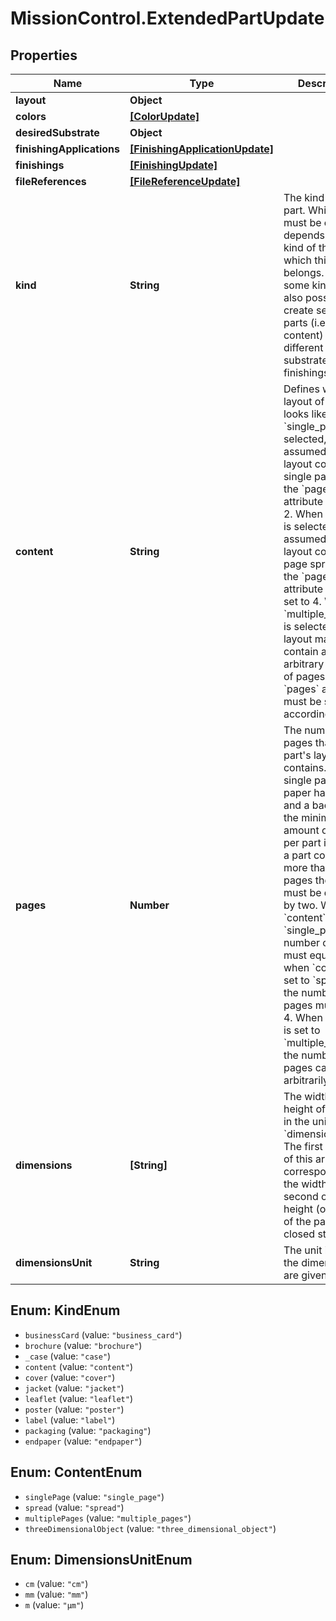 # MissionControl.ExtendedPartUpdate

## Properties
Name | Type | Description | Notes
------------ | ------------- | ------------- | -------------
**layout** | **Object** |  | [optional] 
**colors** | [**[ColorUpdate]**](ColorUpdate.md) |  | [optional] 
**desiredSubstrate** | **Object** |  | [optional] 
**finishingApplications** | [**[FinishingApplicationUpdate]**](FinishingApplicationUpdate.md) |  | [optional] 
**finishings** | [**[FinishingUpdate]**](FinishingUpdate.md) |  | [optional] 
**fileReferences** | [**[FileReferenceUpdate]**](FileReferenceUpdate.md) |  | [optional] 
**kind** | **String** | The kind of the part. Which parts must be created depends on the kind of the job to which this part belongs. For some kinds it is also possible to create several parts (i.e. content) with different colours, substrates and finishings. | [optional] 
**content** | **String** | Defines what the layout of this part looks like. When &#x60;single_page&#x60; is selected, it is assumed that the layout contains a single page and the &#x60;pages&#x60; attribute must be 2. When &#x60;spread&#x60; is selected, it is assumed that the layout contains a page spread, thus the &#x60;pages&#x60; attribute must be set to 4. When &#x60;multiple_pages&#x60; is selected, the layout may contain an arbitrary number of pages and the &#x60;pages&#x60; attribute must be set accordingly. | [optional] 
**pages** | **Number** | The number of pages that this part&#x27;s layout contains. Since a single page of paper has a front and a back side, the minimal amount of pages per part is two. If a part contains more than 2 pages the amount must be divisible by two. When &#x60;content&#x60; is set to &#x60;single_page&#x60; the number of pages must equal 2, when &#x60;content&#x60; is set to &#x60;spread&#x60; the number of pages must equal 4. When &#x27;content&#x27; is set to &#x60;multiple_pages&#x60; the number of pages can be set arbitrarily. | [optional] 
**dimensions** | **[String]** | The width and height of the part in the unit set in &#x60;dimensions_unit&#x60;. The first element of this array corresponds to the width, the second one to the height (or length) of the part in closed state. | [optional] 
**dimensionsUnit** | **String** | The unit in which the dimensions are given | [optional] 

<a name="KindEnum"></a>
## Enum: KindEnum

* `businessCard` (value: `"business_card"`)
* `brochure` (value: `"brochure"`)
* `_case` (value: `"case"`)
* `content` (value: `"content"`)
* `cover` (value: `"cover"`)
* `jacket` (value: `"jacket"`)
* `leaflet` (value: `"leaflet"`)
* `poster` (value: `"poster"`)
* `label` (value: `"label"`)
* `packaging` (value: `"packaging"`)
* `endpaper` (value: `"endpaper"`)


<a name="ContentEnum"></a>
## Enum: ContentEnum

* `singlePage` (value: `"single_page"`)
* `spread` (value: `"spread"`)
* `multiplePages` (value: `"multiple_pages"`)
* `threeDimensionalObject` (value: `"three_dimensional_object"`)


<a name="DimensionsUnitEnum"></a>
## Enum: DimensionsUnitEnum

* `cm` (value: `"cm"`)
* `mm` (value: `"mm"`)
* `m` (value: `"μm"`)


